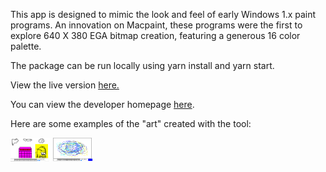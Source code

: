 This app is designed to mimic the look and feel of early Windows 1.x paint programs. An innovation on Macpaint, these programs were the first to explore 640 X 380 EGA bitmap creation, featuring a generous 16 color palette.

The package can be run locally using yarn install and yarn start.

View the live version <a href="https://princeofshapeir.github.io/scheisspaint">here.</a>

You can view the developer homepage <a href="https://princeofshapeir.github.io/react-portfolio/">here</a>.

Here are some examples of the "art" created with the tool:

<a href="./public/funny.png"><img src="./public/funny.png" height="38" width="64" placeholder=""></a>
<a href="./public/example.png"><img src="./public/example.png" height="38" width="64" placeholder=""></a>
